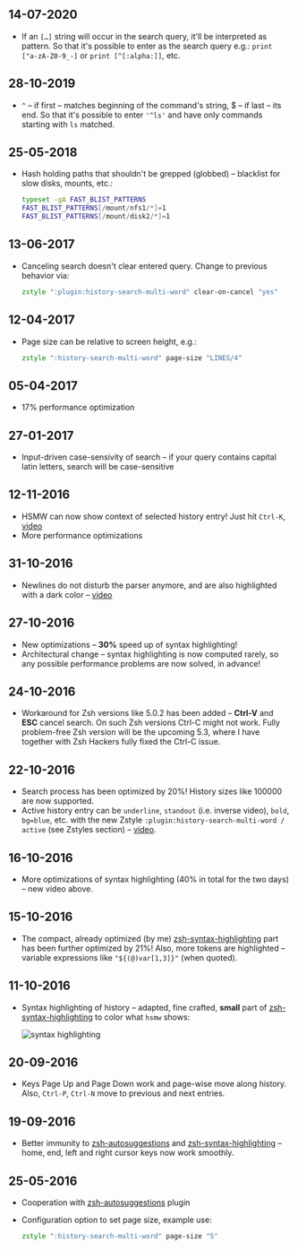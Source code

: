## 14-07-2020

- If an `[…]` string will occur in the search query, it'll be interpreted as pattern. So that it's possible to enter as
  the search query e.g.: `print ["a-zA-Z0-9_-]` or `print [^[:alpha:]]`, etc.

## 28-10-2019

- `^` – if first – matches beginning of the command's string, $ – if last – its end. So that it's possible to enter
  `'^ls'` and have only commands starting with `ls` matched.

## 25-05-2018

- Hash holding paths that shouldn't be grepped (globbed) – blacklist for slow disks, mounts, etc.:

  ```zsh
  typeset -gA FAST_BLIST_PATTERNS
  FAST_BLIST_PATTERNS[/mount/nfs1/*]=1
  FAST_BLIST_PATTERNS[/mount/disk2/*]=1
  ```

## 13-06-2017

- Canceling search doesn't clear entered query. Change to previous behavior via:

  ```zsh
  zstyle ":plugin:history-search-multi-word" clear-on-cancel "yes"
  ```

## 12-04-2017

- Page size can be relative to screen height, e.g.:

  ```zsh
  zstyle ":history-search-multi-word" page-size "LINES/4"
  ```

## 05-04-2017

- 17% performance optimization

## 27-01-2017

- Input-driven case-sensivity of search – if your query contains capital latin letters, search will be case-sensitive

## 12-11-2016

- HSMW can now show context of selected history entry! Just hit `Ctrl-K`, [video](https://asciinema.org/a/92516)
- More performance optimizations

## 31-10-2016

- Newlines do not disturb the parser anymore, and are also highlighted with a dark color –
  [video](https://asciinema.org/a/91159)

## 27-10-2016

- New optimizations – **30%** speed up of syntax highlighting!
- Architectural change – syntax highlighting is now computed rarely, so any possible performance problems are now
  solved, in advance!

## 24-10-2016

- Workaround for Zsh versions like 5.0.2 has been added – **Ctrl-V** and **ESC** cancel search. On such Zsh versions
  Ctrl-C might not work. Fully problem-free Zsh version will be the upcoming 5.3, where I have together with Zsh Hackers
  fully fixed the Ctrl-C issue.

## 22-10-2016

- Search process has been optimized by 20%! History sizes like 100000 are now supported.
- Active history entry can be `underline`, `standout` (i.e. inverse video), `bold`, `bg=blue`, etc. with the new Zstyle
  `:plugin:history-search-multi-word / active` (see Zstyles section) – [video](https://asciinema.org/a/90214).

## 16-10-2016

- More optimizations of syntax highlighting (40% in total for the two days) – new video above.

## 15-10-2016

- The compact, already optimized (by me) [zsh-syntax-highlighting](https://github.com/zsh-users/zsh-syntax-highlighting)
  part has been further optimized by 21%! Also, more tokens are highlighted – variable expressions like
  `"${(@)var[1,3]}"` (when quoted).

## 11-10-2016

- Syntax highlighting of history – adapted, fine crafted, **small** part of
  [zsh-syntax-highlighting](https://github.com/zsh-users/zsh-syntax-highlighting) to color what `hsmw` shows:

  ![syntax highlighting](http://imagizer.imageshack.us/a/img921/1503/bMAF59.gif)

## 20-09-2016

- Keys Page Up and Page Down work and page-wise move along history. Also, `Ctrl-P`, `Ctrl-N` move to previous and next
  entries.

## 19-09-2016

- Better immunity to [zsh-autosuggestions](https://github.com/zsh-users/zsh-autosuggestions) and
  [zsh-syntax-highlighting](https://github.com/zsh-users/zsh-syntax-highlighting) – home, end, left and right cursor
  keys now work smoothly.

## 25-05-2016

- Cooperation with [zsh-autosuggestions](https://github.com/zsh-users/zsh-autosuggestions) plugin

- Configuration option to set page size, example use:

  ```zsh
  zstyle ":history-search-multi-word" page-size "5"
  ```
